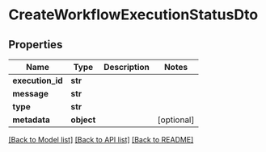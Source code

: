 # CreateWorkflowExecutionStatusDto

## Properties
Name | Type | Description | Notes
------------ | ------------- | ------------- | -------------
**execution_id** | **str** |  | 
**message** | **str** |  | 
**type** | **str** |  | 
**metadata** | **object** |  | [optional] 

[[Back to Model list]](../README.md#documentation-for-models) [[Back to API list]](../README.md#documentation-for-api-endpoints) [[Back to README]](../README.md)

